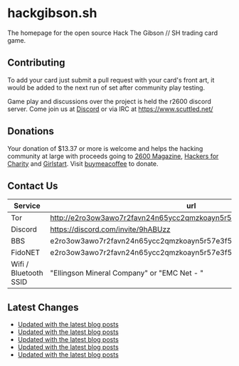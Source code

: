 # hackgibson.sh
The homepage for the open source Hack The Gibson // SH trading card game.


## Contributing

To add your card just submit a pull request with your card's front art, it would be added to the next run of set after community play testing.

Game play and discussions over the project is held the r2600 discord server. Come join us at [Discord](https://discord.com/invite/9hABUzz) or via IRC at https://www.scuttled.net/


## Donations

Your donation of $13.37 or more is welcome and helps the hacking community at large with proceeds going to [2600 Magazine](https://2600.com/), [Hackers for Charity](https://hackersforcharity.org) and [Girlstart](https://girlstart.org).  Visit [buymeacoffee](https://www.buymeacoffee.com/hackgibson.sh) to donate.


## Contact Us

Service | url
-|-
Tor | http://e2ro3ow3awo7r2favn24n65ycc2qmzkoayn5r57e3f56nvjwdcgg32ad.onion
Discord | https://discord.com/invite/9hABUzz
BBS | e2ro3ow3awo7r2favn24n65ycc2qmzkoayn5r57e3f56nvjwdcgg32ad.onion:23
FidoNET | e2ro3ow3awo7r2favn24n65ycc2qmzkoayn5r57e3f56nvjwdcgg32ad.onion:24554
Wifi / Bluetooth SSID | "Ellingson Mineral Company" or "EMC Net - <fidonet address>"

## Latest Changes
<!-- BLOG-POST-LIST:START -->
- [Updated with the latest blog posts](https://github.com/DFW2600/hackgibson.sh/commit/00ea3e850aa80ae18751fda4b47e47463d83978c)
- [Updated with the latest blog posts](https://github.com/DFW2600/hackgibson.sh/commit/b78e140348a98e982786636b7cf8da27b2f911fc)
- [Updated with the latest blog posts](https://github.com/DFW2600/hackgibson.sh/commit/be6d32795c3469b074275b490a32705384808f0e)
- [Updated with the latest blog posts](https://github.com/DFW2600/hackgibson.sh/commit/c2defa67c366f6f7f79380bf2ecc60919cdc2565)
- [Updated with the latest blog posts](https://github.com/DFW2600/hackgibson.sh/commit/099035f236b1c2c5e7e5ba5c468a4c42c2c73b17)
<!-- BLOG-POST-LIST:END -->

